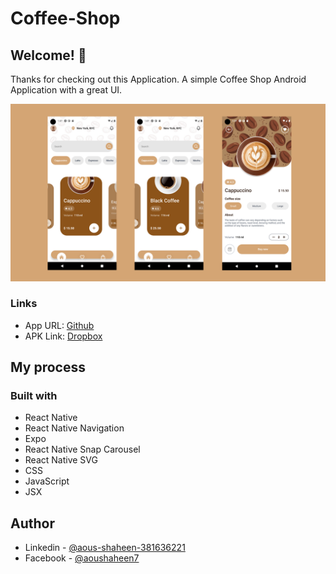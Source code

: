 # Coffee-Shop

## Welcome! 👋

Thanks for checking out this Application.
A simple Coffee Shop Android Application with a great UI.

![Coffee-Shop](./showcase/view01.png)

### Links

- App URL: [Github](https://github.com/shaheen7a/Android--Coffee-Shop)
- APK Link: [Dropbox](https://www.dropbox.com/s/4zz4hbzvo02aosh/FireChat.apk?dl=0)

## My process

### Built with

- React Native
- React Native Navigation
- Expo
- React Native Snap Carousel
- React Native SVG
- CSS
- JavaScript
- JSX

## Author

- Linkedin - [@aous-shaheen-381636221](https://www.linkedin.com/in/shaheen2001/)
- Facebook - [@aoushaheen7](https://www.facebook.com/shaheen72001/)

